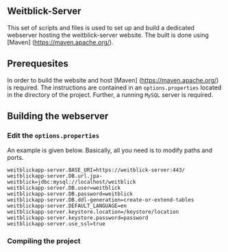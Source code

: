 ## Weitblick-Server

This set of scripts and files is used to set up and build a dedicated webserver hosting the weitblick-server website. The built is done using
[Maven] (https://maven.apache.org/).

## Prerequesites

In order to build the website and host [Maven] (https://maven.apache.org/) is required. The instructions are contained in an `options.properties` located
in the directory of the project. Further, a running `MySQL` server is required.

## Building the webserver

### Edit the `options.properties`

An example is given below. Basically, all you need is to modify paths and ports.

```
weitblickapp-server.BASE_URI=https://weitblick-server:443/
weitblickapp-server.DB.url.jpa-weitblick=jdbc:mysql://localhost/weitblick
weitblickapp-server.DB.user=weitblick
weitblickapp-server.DB.password=weitblick
weitblickapp-server.DB.ddl-generation=create-or-extend-tables
weitblickapp-server.DEFAULT_LANGUAGE=en
weitblickapp-server.keystore.location=/keystore/location
weitblickapp-server.keystore.password=password
weitblickapp-server.use_ssl=true

```

### Compiling the project

```


```


